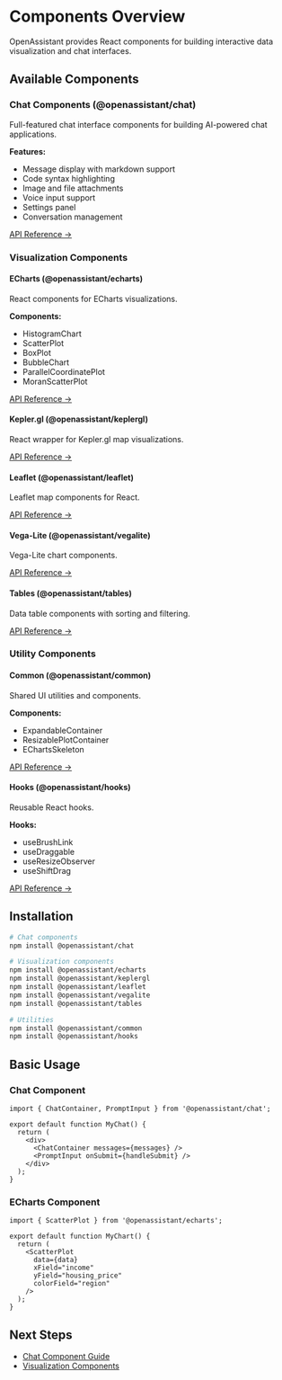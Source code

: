 # Components Overview

OpenAssistant provides React components for building interactive data visualization and chat interfaces.

## Available Components

### Chat Components (@openassistant/chat)

Full-featured chat interface components for building AI-powered chat applications.

**Features:**
- Message display with markdown support
- Code syntax highlighting
- Image and file attachments
- Voice input support
- Settings panel
- Conversation management

[API Reference →](/api/@openassistant/chat/README)

### Visualization Components

#### ECharts (@openassistant/echarts)

React components for ECharts visualizations.

**Components:**
- HistogramChart
- ScatterPlot
- BoxPlot
- BubbleChart
- ParallelCoordinatePlot
- MoranScatterPlot

[API Reference →](/api/@openassistant/echarts/README)

#### Kepler.gl (@openassistant/keplergl)

React wrapper for Kepler.gl map visualizations.

[API Reference →](/api/@openassistant/keplergl/README)

#### Leaflet (@openassistant/leaflet)

Leaflet map components for React.

[API Reference →](/api/@openassistant/leaflet/README)

#### Vega-Lite (@openassistant/vegalite)

Vega-Lite chart components.

[API Reference →](/api/@openassistant/vegalite/README)

#### Tables (@openassistant/tables)

Data table components with sorting and filtering.

[API Reference →](/api/@openassistant/tables/README)

### Utility Components

#### Common (@openassistant/common)

Shared UI utilities and components.

**Components:**
- ExpandableContainer
- ResizablePlotContainer
- EChartsSkeleton

[API Reference →](/api/@openassistant/common/README)

#### Hooks (@openassistant/hooks)

Reusable React hooks.

**Hooks:**
- useBrushLink
- useDraggable
- useResizeObserver
- useShiftDrag

[API Reference →](/api/@openassistant/hooks/README)

## Installation

```bash
# Chat components
npm install @openassistant/chat

# Visualization components
npm install @openassistant/echarts
npm install @openassistant/keplergl
npm install @openassistant/leaflet
npm install @openassistant/vegalite
npm install @openassistant/tables

# Utilities
npm install @openassistant/common
npm install @openassistant/hooks
```

## Basic Usage

### Chat Component

```tsx
import { ChatContainer, PromptInput } from '@openassistant/chat';

export default function MyChat() {
  return (
    <div>
      <ChatContainer messages={messages} />
      <PromptInput onSubmit={handleSubmit} />
    </div>
  );
}
```

### ECharts Component

```tsx
import { ScatterPlot } from '@openassistant/echarts';

export default function MyChart() {
  return (
    <ScatterPlot
      data={data}
      xField="income"
      yField="housing_price"
      colorField="region"
    />
  );
}
```

## Next Steps

- [Chat Component Guide](/guide/components/chat)
- [Visualization Components](/guide/components/visualization)

